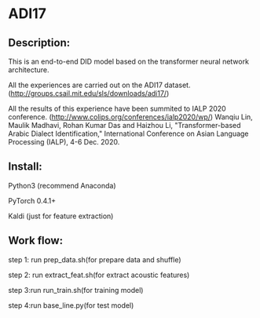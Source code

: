 # ADI17
## Description:
This is an end-to-end DID model based on the transformer neural network architecture.

All the experiences are carried out on the ADI17 dataset.(http://groups.csail.mit.edu/sls/downloads/adi17/) 

All the results of this experience have been summited to IALP 2020 conference. (http://www.colips.org/conferences/ialp2020/wp/)
Wanqiu Lin, Maulik Madhavi, Rohan Kumar Das and Haizhou Li, "Transformer-based Arabic Dialect Identification," International Conference on Asian Language Processing (IALP), 4-6 Dec. 2020.

## Install:
Python3 (recommend Anaconda)

PyTorch 0.4.1+

Kaldi (just for feature extraction)

## Work flow:
step 1: run prep_data.sh(for prepare data and shuffle)

step 2: run extract_feat.sh(for extract acoustic features)

step 3:run run_train.sh(for training model)

step 4:run base_line.py(for test model)
